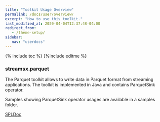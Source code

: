 ```yaml
---
title: "Toolkit Usage Overview"
permalink: /docs/user/overview/
excerpt: "How to use this toolkit."
last_modified_at: 2020-04-04T12:37:48-04:00
redirect_from:
   - /theme-setup/
sidebar:
   nav: "userdocs"
---
```

{% include toc %}
{%include editme %}


### streamsx.parquet

The Parquet toolkit allows to write data in Parquet format from streaming applications. The toolkit is implemented in Java and contains ParquetSink operator.

Samples showing ParquetSink operator usages are available in a samples folder.


[SPLDoc](https://ibmstreams.github.io/streamsx.parquet/spldoc/html/index.html)




